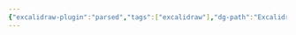 ```yaml
---
{"excalidraw-plugin":"parsed","tags":["excalidraw"],"dg-path":"Excalidraw/测试图.excalidraw","note-icon":2,"dgPassFrontmatter":true,"dg-publish":true,"permalink":"/Excalidraw/测试图/"}
---
```

<style> .container {font-family: sans-serif; text-align: center;} .button-wrapper button {z-index: 1;height: 40px; width: 100px; margin: 10px;padding: 5px;} .excalidraw .App-menu_top .buttonList { display: flex;} .excalidraw-wrapper { height: 800px; margin: 50px; position: relative;} :root[dir="ltr"] .excalidraw .layer-ui__wrapper .zen-mode-transition.App-menu_bottom--transition-left {transform: none;} </style><script src="https://cdn.jsdelivr.net/npm/react@17/umd/react.production.min.js"></script><script src="https://cdn.jsdelivr.net/npm/react-dom@17/umd/react-dom.production.min.js"></script><script type="text/javascript" src="https://cdn.jsdelivr.net/npm/@excalidraw/excalidraw@0/dist/excalidraw.production.min.js"></script><div id="测试图excalidraw.md"></div><script>(function(){const InitialData={"type":"excalidraw","version":2,"source":"https://github.com/zsviczian/obsidian-excalidraw-plugin/releases/tag/2.0.20","elements":[{"id":"H7jBkadOx89S__isIM3Fg","type":"arrow","x":-46.916656494140625,"y":-134.52603149414062,"width":236.66665649414062,"height":150,"angle":0,"strokeColor":"#1e1e1e","backgroundColor":"transparent","fillStyle":"solid","strokeWidth":2,"strokeStyle":"solid","roughness":1,"opacity":100,"groupIds":[],"frameId":null,"roundness":{"type":2},"seed":326362000,"version":22,"versionNonce":1549190512,"isDeleted":false,"boundElements":null,"updated":1707561747950,"link":null,"locked":false,"points":[[0,0],[236.66665649414062,150]],"lastCommittedPoint":null,"startBinding":null,"endBinding":null,"startArrowhead":null,"endArrowhead":"arrow"},{"id":"tJ8WdFaSaaqrrfb07J1E5","type":"diamond","x":-117.58331298828125,"y":-237.859375,"width":332,"height":344.66668701171875,"angle":0,"strokeColor":"#1e1e1e","backgroundColor":"transparent","fillStyle":"solid","strokeWidth":2,"strokeStyle":"solid","roughness":1,"opacity":100,"groupIds":[],"frameId":null,"roundness":{"type":2},"seed":1863243664,"version":22,"versionNonce":944831888,"isDeleted":false,"boundElements":null,"updated":1707561749030,"link":null,"locked":false},{"id":"dwW291h9V6f3L9QWG1-3C","type":"rectangle","x":-190.91665649414062,"y":-213.1927032470703,"width":339.3333435058594,"height":320.6666717529297,"angle":0,"strokeColor":"#1e1e1e","backgroundColor":"transparent","fillStyle":"solid","strokeWidth":2,"strokeStyle":"solid","roughness":1,"opacity":100,"groupIds":[],"frameId":null,"roundness":{"type":3},"seed":2121976720,"version":22,"versionNonce":1381790096,"isDeleted":false,"boundElements":null,"updated":1707561749868,"link":null,"locked":false},{"id":"pczwlGUiv1MSnhl8V0dl0","type":"rectangle","x":-246.91665649414062,"y":-192.52603149414062,"width":258.6666564941406,"height":244.66665649414062,"angle":0,"strokeColor":"#1e1e1e","backgroundColor":"transparent","fillStyle":"solid","strokeWidth":2,"strokeStyle":"solid","roughness":1,"opacity":100,"groupIds":[],"frameId":null,"roundness":{"type":3},"seed":787988368,"version":19,"versionNonce":1210579856,"isDeleted":false,"boundElements":null,"updated":1707561750714,"link":null,"locked":false},{"type":"rectangle","version":21,"versionNonce":1900875120,"isDeleted":false,"id":"x3BR2KXG6oW7yn_LKnAJQ","fillStyle":"solid","strokeWidth":2,"strokeStyle":"solid","roughness":1,"opacity":100,"angle":0,"x":-93.58332824707031,"y":-302.1927032470703,"strokeColor":"#1e1e1e","backgroundColor":"transparent","width":258.6666564941406,"height":244.66665649414062,"seed":2110108560,"groupIds":[],"frameId":null,"roundness":{"type":3},"boundElements":[],"updated":1707561752799,"link":null,"locked":false},{"type":"rectangle","version":21,"versionNonce":1637642608,"isDeleted":false,"id":"SirVi5ovk5Z_2B0ek0i--","fillStyle":"solid","strokeWidth":2,"strokeStyle":"solid","roughness":1,"opacity":100,"angle":0,"x":36.41667175292969,"y":-292.1927032470703,"strokeColor":"#1e1e1e","backgroundColor":"transparent","width":258.6666564941406,"height":244.66665649414062,"seed":1719275408,"groupIds":[],"frameId":null,"roundness":{"type":3},"boundElements":[],"updated":1707561753045,"link":null,"locked":false},{"type":"rectangle","version":21,"versionNonce":1140029840,"isDeleted":false,"id":"3Fovlyd1b-qTMx5ZihcyW","fillStyle":"solid","strokeWidth":2,"strokeStyle":"solid","roughness":1,"opacity":100,"angle":0,"x":97.41667175292969,"y":-296.1927032470703,"strokeColor":"#1e1e1e","backgroundColor":"transparent","width":258.6666564941406,"height":244.66665649414062,"seed":140694896,"groupIds":[],"frameId":null,"roundness":{"type":3},"boundElements":[],"updated":1707561753244,"link":null,"locked":false}],"appState":{"theme":"light","viewBackgroundColor":"#ffffff","currentItemStrokeColor":"#1e1e1e","currentItemBackgroundColor":"transparent","currentItemFillStyle":"solid","currentItemStrokeWidth":2,"currentItemStrokeStyle":"solid","currentItemRoughness":1,"currentItemOpacity":100,"currentItemFontFamily":1,"currentItemFontSize":20,"currentItemTextAlign":"left","currentItemStartArrowhead":null,"currentItemEndArrowhead":"arrow","scrollX":423.25,"scrollY":306.140625,"zoom":{"value":1},"currentItemRoundness":"round","gridSize":null,"gridColor":{"Bold":"#C9C9C9FF","Regular":"#EDEDEDFF"},"currentStrokeOptions":null,"previousGridSize":null,"frameRendering":{"enabled":true,"clip":true,"name":true,"outline":true}},"files":{}};InitialData.scrollToContent=true;App=()=>{const e=React.useRef(null),t=React.useRef(null),[n,i]=React.useState({width:void 0,height:void 0});return React.useEffect(()=>{i({width:t.current.getBoundingClientRect().width,height:t.current.getBoundingClientRect().height});const e=()=>{i({width:t.current.getBoundingClientRect().width,height:t.current.getBoundingClientRect().height})};return window.addEventListener("resize",e),()=>window.removeEventListener("resize",e)},[t]),React.createElement(React.Fragment,null,React.createElement("div",{className:"excalidraw-wrapper",ref:t},React.createElement(ExcalidrawLib.Excalidraw,{ref:e,width:n.width,height:n.height,initialData:InitialData,viewModeEnabled:!0,zenModeEnabled:!0,gridModeEnabled:!1})))},excalidrawWrapper=document.getElementById("测试图excalidraw.md");ReactDOM.render(React.createElement(App),excalidrawWrapper);})();</script>